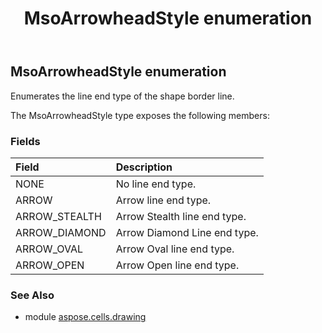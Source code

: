 ﻿---
title: MsoArrowheadStyle enumeration
second_title: Aspose.Cells for Python via .NET API References
description: 
type: docs
weight: 980
url: /aspose.cells.drawing/msoarrowheadstyle/
is_root: false
---

## MsoArrowheadStyle enumeration

Enumerates the line end type of the shape border line.



The MsoArrowheadStyle type exposes the following members:

### Fields
| Field | Description |
| :- | :- |
| NONE | No line end type. |
| ARROW | Arrow line end type. |
| ARROW_STEALTH | Arrow Stealth line end type. |
| ARROW_DIAMOND | Arrow Diamond Line end type. |
| ARROW_OVAL | Arrow Oval line end type. |
| ARROW_OPEN | Arrow Open line end type. |



### See Also
* module [aspose.cells.drawing](..)
